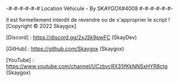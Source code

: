 -#-#-#-#-#-#  Location Véhicule - By SKAYGOX#4008   #-#-#-#-#-#- 

Il est formellement interdit de revendre ou de s'approprier le script ! 
[Copyright © 2022 Skaygox]

[Discord] : https://discord.gg/2xJSk9pwFC (SkayDev)

[GitHub] : https://github.com/Skaygox (Skaygox)

[YouTube] : https://www.youtube.com/channel/UCzbvcRX35fKkNNSxHYR8ctg (Skaygox)